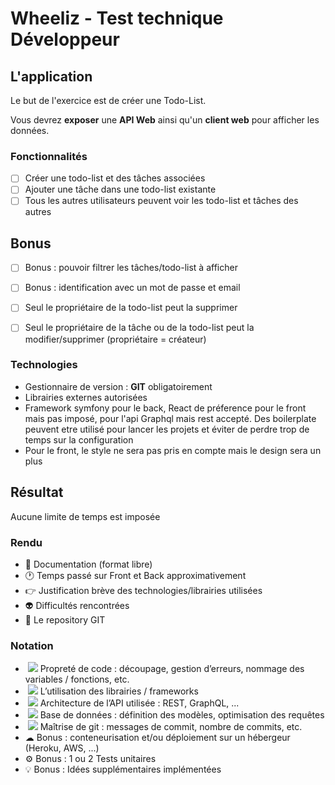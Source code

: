 Wheeliz - Test technique Développeur
==============================================

L'application
-------------

Le but de l'exercice est de créer une Todo-List.

Vous devrez **exposer** une **API Web** ainsi qu'un **client web** pour afficher les données.

### Fonctionnalités

- [ ] Créer une todo-list et des tâches associées
- [ ] Ajouter une tâche dans une todo-list existante
- [ ] Tous les autres utilisateurs peuvent voir les todo-list et tâches des autres

## Bonus

- [ ] Bonus : pouvoir filtrer les tâches/todo-list à afficher
- [ ] Bonus : identification avec un mot de passe et email
- [ ] Seul le propriétaire de la todo-list peut la supprimer
- [ ] Seul le propriétaire de la tâche ou de la todo-list peut la modifier/supprimer (propriétaire = créateur)
  

### Technologies

*   Gestionnaire de version : **GIT** obligatoirement
*   Librairies externes autorisées
*   Framework symfony pour le back, React de préference pour le front mais pas imposé, pour l'api Graphql mais rest accepté. Des boilerplate peuvent etre utilisé pour lancer les projets et éviter de perdre trop de temps sur la configuration
*   Pour le front, le style ne sera pas pris en compte mais le design sera un plus
  

Résultat
--------

Aucune limite de temps est imposée

### Rendu

*   📁 Documentation (format libre)
*   🕐 Temps passé sur Front et Back approximativement
*   👉 Justification brève des technologies/librairies utilisées
*   👽 Difficultés rencontrées
*   💼 Le repository GIT

  

### Notation

*    ![](https://a.slack-edge.com/production-standard-emoji-assets/13.0/google-medium/2728.png) Propreté de code : découpage, gestion d’erreurs, nommage des variables / fonctions, etc.
*    ![](https://a.slack-edge.com/production-standard-emoji-assets/13.0/google-medium/1f4da.png) L’utilisation des librairies / frameworks
*    ![](https://a.slack-edge.com/production-standard-emoji-assets/13.0/google-medium/1f3d7-fe0f.png) Architecture de l’API utilisée : REST, GraphQL, ...
*    ![](https://a.slack-edge.com/production-standard-emoji-assets/13.0/google-medium/1f4d1.png) Base de données : définition des modèles, optimisation des requêtes
*    ![](https://a.slack-edge.com/production-standard-emoji-assets/13.0/google-medium/1f500.png) Maîtrise de git : messages de commit, nombre de commits, etc.
*   ☁ Bonus : conteneurisation et/ou déploiement sur un hébergeur (Heroku, AWS, ...)
*   ⚙ Bonus : 1 ou 2 Tests unitaires
*   💡 Bonus : Idées supplémentaires implémentées
